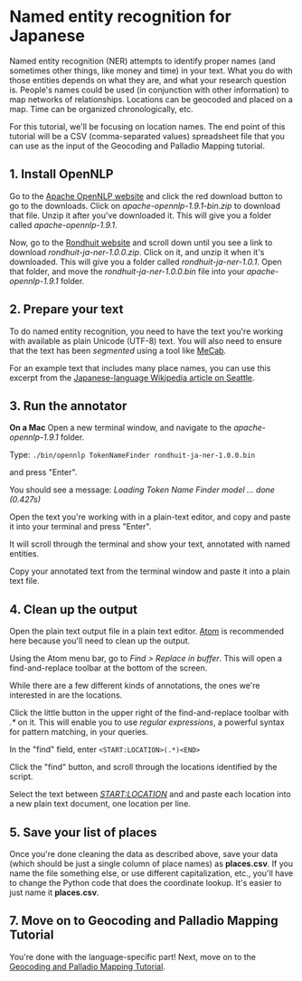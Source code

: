 # Named entity recognition for Japanese
Named entity recognition (NER) attempts to identify proper names (and sometimes other things, like money and time) in your text. What you do with those entities depends on what they are, and what your research question is. People's names could be used (in conjunction with other information) to map networks of relationships. Locations can be geocoded and placed on a map. Time can be organized chronologically, etc.

For this tutorial, we'll be focusing on location names. The end point of this tutorial will be a CSV (comma-separated values) spreadsheet file that you can use as the input of the Geocoding and Palladio Mapping tutorial.

## 1. Install OpenNLP

Go to the [Apache OpenNLP website](https://opennlp.apache.org/) and click the red download button to go to the downloads. Click on *apache-opennlp-1.9.1-bin.zip* to download that file. Unzip it after you've downloaded it. This will give you a folder called *apache-opennlp-1.9.1*.

Now, go to the [Rondhuit website](https://www.rondhuit.com/apache-opennlp-1-9-0-ja-ner.html) and scroll down until you see a link to download *rondhuit-ja-ner-1.0.0.zip*. Click on it, and unzip it when it's downloaded. This will give you a folder called *rondhuit-ja-ner-1.0.1*. Open that folder, and move the *rondhuit-ja-ner-1.0.0.bin* file into your *apache-opennlp-1.9.1* folder.

## 2. Prepare your text
To do named entity recognition, you need to have the text you're working with available as plain Unicode (UTF-8) text. You will also need to ensure that the text has been *segmented* using a tool like [MeCab](http://taku910.github.io/mecab/).


For an example text that includes many place names, you can use this excerpt from the [Japanese-language Wikipedia article on Seattle](seattle-jp-segmented.txt).

## 3. Run the annotator
**On a Mac**
Open a new terminal window, and navigate to the *apache-opennlp-1.9.1* folder.

Type:
`./bin/opennlp TokenNameFinder rondhuit-ja-ner-1.0.0.bin`

and press "Enter". 

You should see a message: *Loading Token Name Finder model ... done (0.427s)*

Open the text you're working with in a plain-text editor, and copy and paste it into your terminal and press "Enter".

It will scroll through the terminal and show your text, annotated with named entities.

Copy your annotated text from the terminal window and paste it into a plain text file.

## 4. Clean up the output
Open the plain text output file in a plain text editor. [Atom](https://atom.io/) is recommended here because you'll need to clean up the output.

Using the Atom menu bar, go to *Find > Replace in buffer*. This will open a find-and-replace toolbar at the bottom of the screen.

While there are a few different kinds of annotations, the ones we're interested in are the locations.

Click the little button in the upper right of the find-and-replace toolbar with _.*_ on it. This will enable you to use *regular expressions*, a powerful syntax for pattern matching, in your queries.

In the "find" field, enter `<START:LOCATION>(.*)<END>`

Click the "find" button, and scroll through the locations identified by the script.

Select the text between *<START:LOCATION>* and *<END>* and paste each location into a new plain text document, one location per line.

## 5. Save your list of places
Once you're done cleaning the data as described above, save your data (which should be just a single column of place names) as **places.csv**. If you name the file something else, or use different capitalization, etc., you'll have to change the Python code that does the coordinate lookup. It's easier to just name it **places.csv**.

## 7. Move on to Geocoding and Palladio Mapping Tutorial
You're done with the language-specific part! Next, move on to the [Geocoding and Palladio Mapping Tutorial](/palladio/geocoding_palladio_mapping.md).
